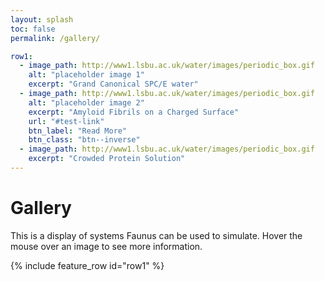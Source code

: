 ```yaml
---
layout: splash
toc: false
permalink: /gallery/

row1:
  - image_path: http://www1.lsbu.ac.uk/water/images/periodic_box.gif
    alt: "placeholder image 1"
    excerpt: "Grand Canonical SPC/E water"
  - image_path: http://www1.lsbu.ac.uk/water/images/periodic_box.gif
    alt: "placeholder image 2"
    excerpt: "Amyloid Fibrils on a Charged Surface"
    url: "#test-link"
    btn_label: "Read More"
    btn_class: "btn--inverse"
  - image_path: http://www1.lsbu.ac.uk/water/images/periodic_box.gif
    excerpt: "Crowded Protein Solution"
---
```

<script src="https://cdnjs.cloudflare.com/ajax/libs/mathjax/2.7.0/MathJax.js?config=TeX-AMS-MML_HTMLorMML" type="text/javascript"></script>

# Gallery

This is a display of systems Faunus can be used to simulate. Hover the mouse over an
image to see more information.

{% include feature_row id="row1" %}

